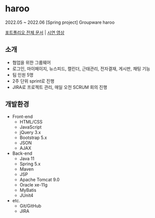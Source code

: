 # haroo

2022.05 ~ 2022.06 [Spring project] Groupware haroo

<a href="https://drive.google.com/file/d/1VcE-5kMbOcsjEnelRkMJ8tTErBXNjOLC/view?usp=sharing" target="_blank">포트폴리오 전체 문서</a> | <a href="https://drive.google.com/drive/folders/107j7ezf0CbO6cr48o0BtdnIcaUtTSeZc?usp=sharing" target="_blank">시연 영상</a> 

## 소개
- 협업을 위한 그룹웨어
- 로그인, 마이페이지, 뉴스피드, 캘린더, 근태관리, 전자결재, 게시판, 채팅 기능
- 팀 인원 5명 
- 2주 단위 sprint로 진행
- JIRA로 프로젝트 관리, 매일 오전 SCRUM 회의 진행

## 개발환경
- Front-end
  - HTML/CSS
  - JavaScript
  - jQuery 3.x
  - Bootstrap 5.x
  - JSON
  - AJAX
- Back-end
  - Java 11
  - Spring 5.x
  - Maven
  - JSP
  - Apache Tomcat 9.0
  - Oracle xe-11g
  - MyBatis
  - JUnit4
- etc.
  - Git/GitHub
  - JIRA
